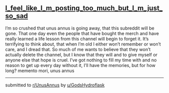 ## [I_feel_like_I_m_posting_too_much_but_I_m_just_so_sad](https://www.reddit.com/r/UnusAnnus/comments/jrl8rx/i_feel_like_im_posting_too_much_but_im_just_so_sad/)
I’m so crushed that unus annus is going away, that this subreddit will be gone. That one day even the people that have bought the merch and  have really learned a life lesson from this channel will begin to forget it. It’s terrifying to think about, that when I’m old I either won’t remember or won’t care, and I dread that. 
So much of me wants to believe that they won’t actually delete the channel, but I know that they will and to give myself or anyone else that hope is cruel. I’ve got nothing to fill my time with and no reason to get up every day without it, I’ll have the memories, but for how long? memento mori, unus annus

---

submitted to [r/UnusAnnus](https://www.reddit.com/r/UnusAnnus) by [u/GodsHydroflask](https://www.reddit.com/user/GodsHydroflask)
